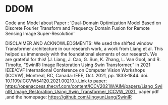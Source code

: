 # DDOM
Code and Model about Paper : 'Dual-Domain Optimization Model Based on Discrete Fourier Transform and Frequency Domain Fusion for Remote Sensing Image Super-Resolution'

DISCLAIMER AND ACKNOWLEDGMENTS: We used the shifted window Transformer architecture in our research work, a work from Liang et al. This helped us immensely with the foundational elements of our research. We are grateful for this!
(J. Liang, J. Cao, G. Sun, K. Zhang, L. Van Gool, and R. Timofte, “SwinIR: Image Restoration Using Swin Transformer,” in 2021 IEEE/CVF International Conference on Computer Vision Workshops (ICCVW), Montreal, BC, Canada: IEEE, Oct. 2021, pp. 1833-1844. doi. 10.1109/ICCVW54120.2021.00210.).Link to paper: 
https://openaccess.thecvf.com/content/ICCV2021W/AIM/papers/Liang_SwinIR_Image_Restoration_Using_Swin_Transformer_ICCVW_2021_ paper.pdf
 ,and the homepage: 
 https://github.com/JingyunLiang/SwinIR

